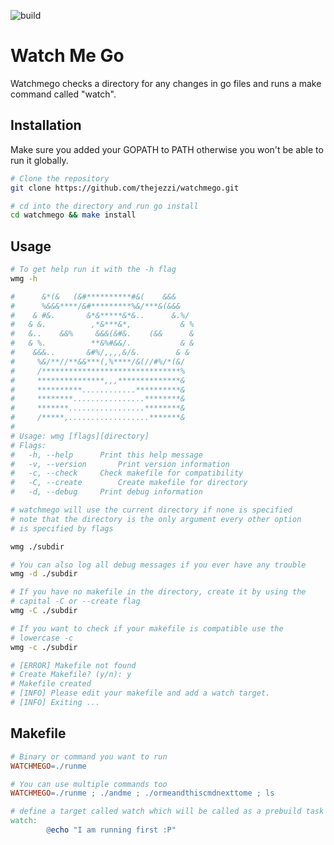 ![build](https://github.com/thejezzi/watchmego/actions/workflows/build.yml/badge.svg)

# Watch Me Go

Watchmego checks a directory for any changes in go files and runs a make
command called "watch".

## Installation

Make sure you added your GOPATH to PATH otherwise you won't be able to
run it globally.

```bash
# Clone the repository
git clone https://github.com/thejezzi/watchmego.git

# cd into the directory and run go install
cd watchmego && make install

```

## Usage

```bash
# To get help run it with the -h flag
wmg -h

#      &*(&   (&#**********#&(    &&&
#      %&&&****/&#*********%&/***&(&&&
#    & #&.       &*&*****&*&..      &.%/
#   & &.          ,*&***&*,           & %
#   &..    &&%     &&&(&#&.    (&&      &
#   & %.          **&%#&&/.           & &
#    &&&..       &#%/,,,,&/&.        & &
#     %&/**//**&&***(,%****/&(//#%/*(&/
#     /*******************************%
#     ***************,,,**************&
#     **********............**********&
#     ********................********&
#     *******.................********&
#     /*****,..................*******&
#
# Usage: wmg [flags][directory]
# Flags:
#   -h, --help		Print this help message
#   -v, --version		Print version information
#   -c, --check		Check makefile for compatibility
#   -C, --create		Create makefile for directory
#   -d, --debug		Print debug information

# watchmego will use the current directory if none is specified
# note that the directory is the only argument every other option
# is specified by flags

wmg ./subdir

# You can also log all debug messages if you ever have any trouble
wmg -d ./subdir

# If you have no makefile in the directory, create it by using the
# capital -C or --create flag
wmg -C ./subdir

# If you want to check if your makefile is compatible use the
# lowercase -c
wmg -c ./subdir

# [ERROR] Makefile not found
# Create Makefile? (y/n): y
# Makefile created
# [INFO] Please edit your makefile and add a watch target.
# [INFO] Exiting ...

```

## Makefile

```makefile
# Binary or command you want to run
WATCHMEGO=./runme

# You can use multiple commands too
WATCHMEGO=./runme ; ./andme ; ./ormeandthiscmdnexttome ; ls

# define a target called watch which will be called as a prebuild task
watch:
        @echo "I am running first :P"
```
